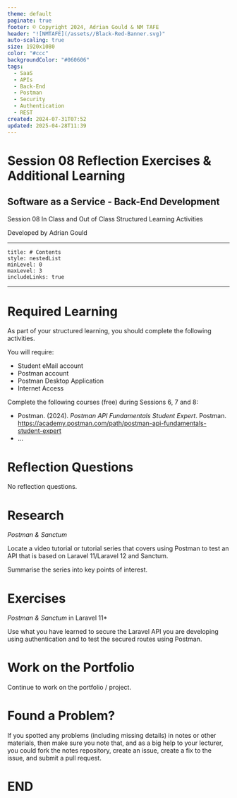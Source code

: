 ```yaml
---
theme: default
paginate: true
footer: © Copyright 2024, Adrian Gould & NM TAFE
header: "![NMTAFE](/assets//Black-Red-Banner.svg)"
auto-scaling: true
size: 1920x1080
color: "#ccc"
backgroundColor: "#060606"
tags:
  - SaaS
  - APIs
  - Back-End
  - Postman
  - Security
  - Authentication
  - REST
created: 2024-07-31T07:52
updated: 2025-04-28T11:39
---
```


# Session 08 Reflection Exercises & Additional Learning

## Software as a Service - Back-End Development

Session 08 In Class and Out of Class Structured Learning Activities

Developed by Adrian Gould

---

```table-of-contents
title: # Contents
style: nestedList
minLevel: 0
maxLevel: 3
includeLinks: true
```

---

# Required Learning

As part of your structured learning, you should complete the following activities.

You will require:

- Student eMail account
- Postman account
- Postman Desktop Application
- Internet Access

Complete the following courses (free) during Sessions 6, 7 and 8:

- Postman. (2024). _Postman API Fundamentals Student Expert_. Postman. https://academy.postman.com/path/postman-api-fundamentals-student-expert
- ...


# Reflection Questions

No reflection questions.

# Research

*Postman & Sanctum*

Locate a video tutorial or tutorial series that covers using Postman to test an API that is based on Laravel 11/Laravel 12 and Sanctum.

Summarise the series into key points of interest.

# Exercises

*Postman & Sanctum* in Laravel 11*

Use what you have learned to secure the Laravel API you are developing using authentication and to test the secured routes using Postman.


# Work on the Portfolio

Continue to work on the portfolio / project.


# Found a Problem?
 
If you spotted any problems (including missing details) in notes or other materials, then make sure you note that, and as a big help to your lecturer, you could fork the notes repository, create an issue, create a fix to the issue, and submit a pull request.





# END

